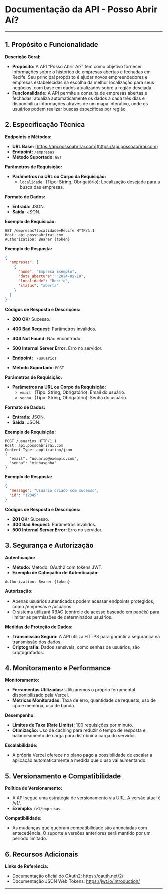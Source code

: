 # Documentação da API - Posso Abrir Aí?

---

## 1. Propósito e Funcionalidade
**Descrição Geral:**
- **Propósito:** A API “Posso Abrir Aí?” tem como objetivo fornecer informações sobre o histórico de empresas abertas e fechadas em Recife. Seu principal propósito é ajudar novos empreendedores e empresas estabelecidas na escolha da melhor localização para seus negócios, com base em dados atualizados sobre a região desejada.
- **Funcionalidade:** A API permite a consulta de empresas abertas e fechadas, atualiza automaticamente os dados a cada três dias e disponibiliza informações através de um mapa interativo, onde os usuários podem realizar buscas específicas por região.

## 2. Especificação Técnica

**Endpoints e Métodos:**
- **URL Base:** [https://api.possoabrirai.com](https://api.possoabrirai.com)
- **Endpoint:** `/empresas`
- **Método Suportado:** `GET`

**Parâmetros de Requisição:**
- **Parâmetros na URL ou Corpo da Requisição:**
  - `localidade ` (Tipo: String, Obrigatório): Localização desejada para a busca das empresas.

**Formato de Dados:**
- **Entrada:** JSON.
- **Saída:** JSON.

**Exemplo de Requisição:**
```http
GET /empresas?localidade=Recife HTTP/1.1
Host: api.possoabrirai.com
Authorization: Bearer {token}
```

**Exemplo de Resposta:**
```json
{
  "empresas": [
    {
      "nome": "Empresa Exemplo",
      "data_abertura": "2024-09-10",
      "localidade": "Recife",
      "status": "aberta"
    }
  ]
}
```

**Códigos de Resposta e Descrições:**
- **200 OK:** Sucesso.
- **400 Bad Request:** Parâmetros inválidos.
- **404 Not Found:** Não encontrado.
- **500 Internal Server Error:** Erro no servidor.

- **Endpoint:** ` /usuarios`
- **Método Suportado:** `POST`

**Parâmetros de Requisição:**
- **Parâmetros na URL ou Corpo da Requisição:**
  - `email ` (Tipo: String, Obrigatório): Email do usuário.
  - `senha ` (Tipo: String, Obrigatório): Senha do usuário.

**Formato de Dados:**
- **Entrada:** JSON.
- **Saída:** JSON.

**Exemplo de Requisição:**
```http
POST /usuarios HTTP/1.1
Host: api.possoabrirai.com
Content-Type: application/json
{
  "email": "usuario@exemplo.com",
  "senha": "minhasenha"
}
```

**Exemplo de Resposta:**
```json
{
  "message": "Usuário criado com sucesso",
  "id": "12345"
}
```

**Códigos de Resposta e Descrições:**
- **201 OK:** Sucesso.
- **400 Bad Request:** Parâmetros inválidos.
- **500 Internal Server Error:** Erro no servidor.

## 3. Segurança e Autorização

**Autenticação:**
- **Método:** Método: OAuth2 com tokens JWT.
- **Exemplo de Cabeçalho de Autenticação:**
```http
Authorization: Bearer {token}
```

**Autorização:**
- Apenas usuários autenticados podem acessar endpoints protegidos, como /empresas e /usuarios.
- O sistema utilizará RBAC (controle de acesso baseado em papéis) para limitar as permissões de determinados usuários.

**Medidas de Proteção de Dados:**
- **Transmissão Segura:**  A API utiliza HTTPS para garantir a segurança na transmissão dos dados.
- **Criptografia:** Dados sensíveis, como senhas de usuários, são criptografados.

## 4. Monitoramento e Performance

**Monitoramento:**
- **Ferramentas Utilizadas:** Utilizaremos o próprio ferramental disponibilizado pela Vercel.
- **Métricas Monitoradas:** Taxa de erro, quantidade de requests, uso de cpu e memória, uso de banda.

**Desempenho:**
- **Limites de Taxa (Rate Limits):** 100 requisições por minuto.
- **Otimização:** Uso de caching para reduzir o tempo de resposta e balanceamento de carga para distribuir a carga do servidor.

**Escalabilidade:**
- A própria Vercel oferece no plano pago a possibilidade de escalar a aplicação automaticamente a medida que o uso vai aumentando.

## 5. Versionamento e Compatibilidade

**Política de Versionamento:**
- A API segue uma estratégia de versionamento via URL. A versão atual é /v1/.
- **Exemplo:** `/v1/empresas`.

**Compatibilidade:**
- As mudanças que quebram compatibilidade são anunciadas com antecedência. O suporte a versões anteriores será mantido por um período limitado.

## 6. Recursos Adicionais

**Links de Referência:**
- Documentação oficial do OAuth2: https://oauth.net/2/
- Documentação JSON Web Tokens: https://jwt.io/introduction/
---